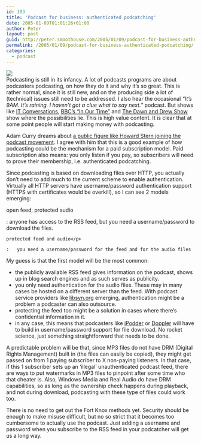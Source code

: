 ```yaml
---
id: 103
title: 'Podcast for business: authenticated podcatching'
date: 2005-01-09T01:01:26+01:00
author: Peter
layout: post
guid: http://peter.smoothouse.com/2005/01/09/podcast-for-business-authenticated-podcatching/
permalink: /2005/01/09/podcast-for-business-authenticated-podcatching/
categories:
  - podcast
---
```

![](http://www.pixagogo.com/S5!bRz4QtUrC917OHDOel9wq5YqVCGa1SnazhoU9DsdeKaGOVWcUIkocx1d5N4Mfp!Y-11wnrk!EaJivdhrNforUS28TyisOzCXRlzOSjTJhM_/iPod_hand.jpg)  
Podcasting is still in its infancy. A lot of podcasts programs are about podcasters podcasting, on how they do it and why it&#8217;s so great. This is rather normal, since it is still new, and on the producing side a lot of (technical) issues still need to be addressed. I also hear the occasional _&#8220;It&#8217;s 9AM. It&#8217;s raining. I haven&#8217;t got a clue what to say next.&#8221;_ podcast. But shows like [IT Conversations](http://www.itconversations.com), [BBC&#8217;s &#8220;In Our Time&#8221;](http://www.bbc.co.uk/radio4/history/inourtime/mp3_podcast.shtml) and [The Dawn and Drew Show](http://www.dawnanddrew.com/) show where the possibilities lie. This is high value content. It is clear that at some point people will start making money with podcasting. 

Adam Curry dreams about [a public figure like Howard Stern joining the podcast movement](http://www.curry.com/2004/12/30#a447). I agree with him that this is a good example of how podcasting could be the mechanism for a paid subscription model. Paid subscription also means: you only listen if you pay, so subscribers will need to prove their membership, i.e. authenticated podcatching.

Since podcasting is based on downloading files over HTTP, you actually don&#8217;t need to add much to the current scheme to enable authentication. Virtually all HTTP servers have username/password authentication support (HTTPS with certificates would be overkill), so I can see 2 models emerging:

open feed, protected audio</p> 
:   anyone has access to the RSS feed, but you need a username/password to download the files.</p> 
    
    protected feed and audio</p> 
    
    :   you need a username/password for the feed and for the audio files

My guess is that the first model will be the most common:

  * the publicly available RSS feed gives information on the podcast, shows up in blog search engines and as such serves as publicity. 
  * you only need authentication for the audio files. These may in many cases be hosted on a different server than the feed. With podcast service providers like [libsyn.org](http://www.libsyn.com) emerging, authentication might be a problem a podcaster can also outsource. 
  * protecting the feed too might be a solution in cases where there&#8217;s confidential information in it. 
  * in any case, this means that podcasters like [iPodder](http://ipodder.sourceforge.net/) or [Doppler](http://www.dopplerradio.net/) will have to build in username/password support for file download. No rocket science, just something straightforward that needs to be done.

A predictable problem will be that, since MP3 files do not have DRM (Digital Rights Management) built in (the files can easily be copied), they might get passed on from 1 paying subscriber to X non-paying listeners. In that case, if this 1 subscriber sets up an &#8216;illegal&#8217; unauthenticated podcast feed, there are ways to put watermarks in MP3 files to pinpoint after some time who that cheater is. Also, Windows Media and Real Audio do have DRM capabilities, so as long as the ownership check happens during playback, and not during download, podcasting with these type of files could work too. 

There is no need to get out the Fort Knox methods yet. Security should be enough to make misuse difficult, but no so strict that it becomes too cumbersome to actually use the podcast. Just adding a username and password when you subscribe to the RSS feed in your podcatcher will get us a long way.